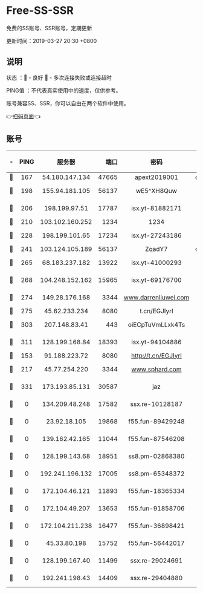# Free-SS-SSR

免费的SS账号、SSR账号，定期更新

更新时间：2019-03-27 20:30 +0800

## 说明

状态     ：🙂 - 良好 🙁 - 多次连接失败或连接超时

PING值   ：不代表真实使用中的速度，仅供参考。

账号兼容SS、SSR，你可以自由在两个软件中使用。

👉[扫码页面](https://liesauer.github.io/Free-SS-SSR/)👈

## 账号

|-|PING|服务器|端口|密码|加密方式|区域|
|:----:|:----:|:-----:|-----:|:----:|:----:|:----:|
|🙂|167|54.180.147.134|47665|apext2019001|chacha20|KR|
|🙂|198|155.94.181.105|56137|wE5^XH8Quw|aes-256-cfb|US|
|🙂|206|198.199.97.51|17787|isx.yt-81882171|aes-256-cfb|US|
|🙂|210|103.102.160.252|1234|1234|rc4-md5|JP|
|🙂|228|198.199.101.65|17234|isx.yt-27243186|aes-256-cfb|US|
|🙂|241|103.124.105.189|56137|ZqadY7|chacha20|US|
|🙂|265|68.183.237.182|13922|isx.yt-41000293|aes-256-cfb|SG|
|🙂|268|104.248.152.162|15965|isx.yt-69176700|aes-256-cfb|SG|
|🙂|274|149.28.176.168|3344|www.darrenliuwei.com|aes-256-cfb|AU|
|🙂|275|45.62.233.234|8080|t.cn/EGJIyrl|rc4-md5|CA|
|🙂|303|207.148.83.41|443|oiECpTuVmLLxk4Ts|aes-256-cfb|AU|
|🙂|311|128.199.168.84|18393|isx.yt-94104886|aes-256-cfb|SG|
|🙂|153|91.188.223.72|8080|http://t.cn/EGJIyrl|rc4-md5|RU|
|🙂|217|45.77.254.220|3344|www.sphard.com|aes-256-cfb|SG|
|🙂|331|173.193.85.131|30587|jaz|aes-256-cfb|US|
|🙁|0|134.209.48.248|17582|ssx.re-10128187|aes-256-cfb|US|
|🙁|0|23.92.18.105|19868|f55.fun-89429248|aes-256-cfb|US|
|🙁|0|139.162.42.165|11044|f55.fun-87546208|aes-256-cfb|SG|
|🙁|0|128.199.143.68|18951|ss8.pm-02868380|aes-256-cfb|SG|
|🙁|0|192.241.196.132|17005|ss8.pm-65348372|aes-256-cfb|US|
|🙁|0|172.104.46.121|11893|f55.fun-18365334|aes-256-cfb|SG|
|🙁|0|172.104.49.207|13653|f55.fun-91858706|aes-256-cfb|SG|
|🙁|0|172.104.211.238|16477|f55.fun-36898421|aes-256-cfb|US|
|🙁|0|45.33.80.198|15752|f55.fun-56442017|aes-256-cfb|US|
|🙁|0|128.199.167.40|11499|ssx.re-29024691|aes-256-cfb|SG|
|🙁|0|192.241.198.43|14409|ssx.re-29404880|aes-256-cfb|US|
